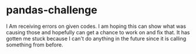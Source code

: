 # pandas-challenge
I Am receiving errors on given codes. I am hoping this can show what was causing those and hopefully can get a chance to work on and fix that. It has gotten me stuck because I can't do anything in the future since it is calling something from before.
